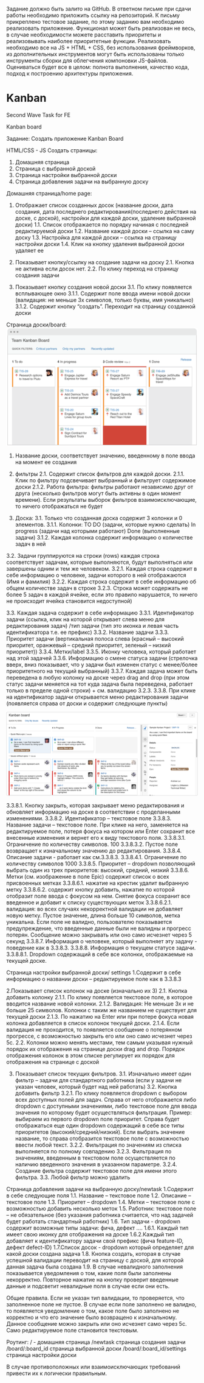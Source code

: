 Задание должно быть залито на GitHub. В ответном письме при сдачи работы необходимо приложить ссылку на репозиторий.
К письму прикреплено тестовое задание, по этому заданию вам необходимо реализовать приложение. Функционал может быть реализован не весь, в случае необходимости можете расставить приоритеты и реализовывать наиболее приоритетные функции.
Реализовать необходимо все на JS + HTML + CSS, без использования фреймворков, из дополнительных инструментов могут быть использованы только инструменты сборки для облегчения компоновки JS-файлов.
Оцениваться будет все в целом: полнота выполнения, качество кода, подход к построению архитектуры приложения. 


# Kanban
Second Wave Task for FE

Kanban board

Задание: Создать приложение Kanban Board

HTML/CSS	-	JS
Создать страницы:
1.	Домашняя страница
2.	Страница с выбранной доской
3.	Страница настройки выбранной доски
4.	Страница добавления задачи на выбранную доску

Домашняя страница/home page:
1. Отображает список созданных досок (название доски, дата создания, дата последнего редактирования(последнего действия на доске, с доской), настройки для каждой доски, удаление выбранной доски)
1.1. Список отображается по порядку начиная с последней редактируемой доски
1.2. Название каждой доски – ссылка на саму доску
1.3. Настройка для каждой доски – ссылка на страницу настройки доски
1.4. Клик на кнопку удаления выбранной доски удаляет ее

2. Показывает кнопку/ссылку на создание задачи на доску 
2.1.  Кнопка не активна если досок нет.
2.2. По клику переход на страницу создания задачи

3. Показывает кнопку создания новой доски
3.1. По клику появляется всплывающее окно
3.1.1. Содержит поле ввода имени новой доски (валидация: не меньше 3х символов, только буквы, имя уникально)
3.1.2. Содержит кнопку “создать”. Переходит на страницу созданной доски

Страница доски/board:
![](images/boardPage.png)
1. Название доски, соответствует значению, введенному в поле ввода на момент ее создания

2. фильтры
2.1. Содержит список фильтров для каждой доски. 
2.1.1. Клик по фильтру подсвечивает выбранный и фильтрует содержимое доски
2.1.2. Работа фильтра: фильтры работают независимо друг от друга (несколько фильтров могут быть активны в один момент времени). Если результаты выборок фильтров взаимоисключающие, то ничего отображаться не будет

3. Доска:
3.1. Только что созданная доска содержит 3 колонки и 0 элементов.
3.1.1. Колонки: TO DO (задачи, которые нужно сделать) In progress (задачи над которыми работают) Done (выполненные задачи)
3.1.2. Каждая колонка содержит информацию о количестве задач в ней

3.2. Задачи группируются на строки (rows) каждая строка соответствует задачам, которые выполняются, будут выполняться или завершены одним и тем же человеком.
3.2.1. Каждая строка содержит в себе информацию о человеке, задачи которого в ней отображаются (Имя и фамилия)
3.2.2. Каждая строка содержит в себе информацию об общем количестве задач в строке
3.2.3. Строка может содержать не более 5 задач в каждой ячейке, если это правило нарушается, то ничего не происходит ячейка становится недоступной)

3.3. Каждая задача содержит в себе информацию
3.3.1. Идентификатор задачи (ссылка, клик на которой открывает слева меню для редактирования задач) /тип задачи (тип это иконка и левая часть идентификатора т.е. ее префикс)
3.3.2. Название задачи
3.3.3. Приоритет задачи (вертикальная полоса слева (красный – высокий приоритет, оранжевый – средний приоритет, зеленый – низкий приоритет))
3.3.4. Метки/label
3.3.5. Иконку человека, который работает над этой задачей
3.3.6. Информацию о смене статуса задачи (стрелочка вверх, вниз показывает, что у задачи был изменен статус с менее/более приоритетного на текущий выбранный)
3.3.7. Каждая задача может быть переведена в любую колонку на доске через drag and drop (при этом статус задачи меняется на тот куда задача была переведена, работает только в пределе одной строки) + см. валидацию 3.2.3.
3.3.8. При клике на идентификатор задачи открывается меню редактирования задачи (появляется справа от доски и содержит следующие пункты)

![](images/kanbanBoard.png)

3.3.8.1. Кнопку закрыть, которая закрывает меню редактирования и обновляет информацию на доске в соответствии с проделанными изменениями.
3.3.8.2. Идентификатор – текстовое поле
3.3.8.3. Название задачи – текстовое поле. При клике на него, заменяется на редактируемое поле, потеря фокуса на котором или Enter сохранит все внесенные изменения и вернет его к виду текстового поля.
3.3.8.3.1. Ограничение по количеству символов. 100
3.3.8.3.2. Пустое поле возвращает к изначальному значению до редактирования.
3.3.8.4. Описание задачи - работает как см.3.3.8.3.
3.3.8.4.1. Ограничение по количеству символов 1000
3.3.8.5. Приоритет – dropdown позволяющий выбрать один из трех приоритетов: высокий, средний, низкий
3.3.8.6. Метки (см. изображение в поле Epic) содержит список о всех присвоенных метках
3.3.8.6.1. нажатие на крестик удалит выбранную метку
3.3.8.6.2. содержит кнопку добавить, нажатие по которой отобразит поле ввода с фокусом на нем. Снятие фокуса сохранит все введенное и добавит к списку существующих меток
3.3.8.6.2.1. валидация: во всех случаях некорректной валидации не добавляет новую метку. Пустое значение, длина больше 10 символов, метка уникальна. Если поле не валидно, пользователю показывается предупреждение, что введенные данные были не валидны и прогресс потерян. Сообщение можно закрывать или оно само исчезнет через 5 секунд
3.3.8.7. Информация о человеке, который выполняет эту задачу - поведение как в 3.3.8.3.
3.3.8.8. Информация о текущем статусе задачи.
3.3.8.8.1. Dropdown содержащий в себе все колонки, отображаемые на текущей доске.

Страница настройки выбранной доски/ settings
1.Содержит в себе информацию о названии доски – редактируемое поле как в 3.3.8.3

2.Показывает список колонок на доске (изначально их 3) 
2.1. Кнопка добавить колонку 
2.1.1. По клику появляется текстовое поле, в которое вводится название новой колонки.
2.1.2. Валидация: Не меньше 3х и не больше 25 символов. Колонки с таким же названием не существует для текущей доски
2.1.3. По нажатию на Enter или при потере фокуса новая колонка добавляется в список колонок текущей доски.
2.1.4. Если валидация не проходится, то появляется сообщение о потерянном прогрессе, с возможностью закрыть его или оно само исчезнет через 5с.
2.2. Колонки можно менять местами, тем самым указывая нужный порядок их отображения на странице доски drag and drop. Порядок отображения колонок в этом списке регулирует их порядок для отображения на странице с доской

3. Показывает список текущих фильтров.
3.1. Изначально имеет один фильтр – задачи для стандартного работника (если у задачи не указан человек, который будет над ней работать)
3.2. Кнопка добавить фильтр 
3.2.1. По клику появляется dropdown с выбором всех доступных полей для задач. Справа от него отображается либо dropdown с доступными значениями, либо текстовое поле для ввода значения по которому будет осуществляться фильтрация. Пример: выбираем из первого dropdown поле приоритет. Справа будет отображаться еще один dropdown содержащий в себе все типы приоритетов (высокий/средний/низкий). Если выбрать значение название, то справа отобразится текстовое поле с возможностью ввести любой текст. 
3.2.2. Фильтрация по значениям из списка выполняется по полному совпадению
3.2.3. Фильтрация по значениям, введенным в текстовом поле осуществляется по наличию введенного значения в указанном параметре.
3.2.4. Создание фильтра содержит текстовое поле для имени этого фильтра.
3.3. Любой фильтр можно удалить

Страница добавления задачи на выбранную доску/newtask
1.Содержит в себе следующие поля
1.1. Название – текстовое поле
1.2. Описание – текстовое поле
1.3. Приоритет – dropdown
1.4. Метки – текстовое поле с возможностью добавить несколько меток
1.5. Работник: текстовое поле – не обязательное (без указания работника считается, что над задачей будет работать стандартный работник)
1.6. Тип задачи - dropdown содержит возможные типы задачи: фича, дефект ....
1.6.1. Каждый тип имеет свою иконку для отображения на доске
1.6.2.Каждый тип добавляет к идентификатору задачи свой префикс (фича feature-ID, дефект defect-ID)
1.7.Список досок - dropdown который определяет для какой доски создана задача
1.8. Кнопка создать, которая в случае успешной валидации переводит на страницу с доской, для которой данная задача была создана
1.9. В случае невалидного заполнения показывается уведомления о том, какие поля были заполнены некорректно. Повторное нажатие на кнопку проверит введенные данные и подсветит невалидные поля в случае если они есть.

Общие правила.
Если не указан тип валидации, то проверяется, что заполненное поле не пустое.
В случае если поле заполнено не валидно, то появляется уведомление о том, какое поле было заполнено не корректно и что его значение было возвращено к изначальному. Данное сообщение можно закрыть или оно исчезнет само через 5с. Само редактируемое поле становится текстовым.

Роутинг:
/ - домашняя страница
/newtask страница создания задачи
/board/:board_id страница выбранной доски
/board/:board_id/settings страница настройки доски


В случае противоположных или взаимоисключающих требований привести их к логически правильным.
